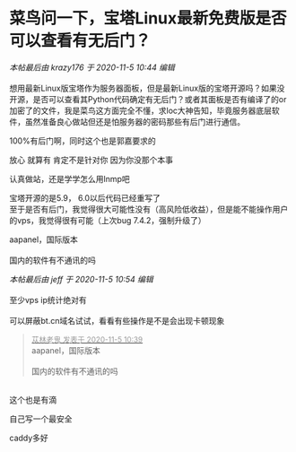 # 菜鸟问一下，宝塔Linux最新免费版是否可以查看有无后门？


<i class="pstatus"> 本帖最后由 krazy176 于 2020-11-5 10:44 编辑 </i><br />
<br />
想用最新Linux版宝塔作为服务器面板，但是最新Linux版的宝塔开源吗？如果没开源，是否可以查看其Python代码确定有无后门？或者其面板是否有编译了的or加密了的文件，我是菜鸟这方面完全不懂，求loc大神告知，毕竟服务器底层软件，虽然准备良心做站但还是怕服务器的密码那些有后门进行通信。

100%有后门啊，同时这个也是郭嘉要求的

放心 就算有 肯定不是针对你 因为你没那个本事

认真做站，还是学学怎么用lnmp吧

宝塔开源的是5.9， 6.0以后代码已经重写了<br />
至于是否有后门，我觉得很大可能性没有（高风险低收益），但是能不能操作用户的vps，我觉得很有可能（上次bug 7.4.2，强制升级了）

aapanel，国际版本<br />
<br />
国内的软件有不通讯的吗

<i class="pstatus"> 本帖最后由 jeff 于 2020-11-5 10:54 编辑 </i><br />
<br />
至少vps ip统计绝对有<br />
<br />
可以屏蔽bt.cn域名试试，看看有些操作是不是会出现卡顿现象

<div class="quote"><blockquote><font size="2"><a href="https://www.hostloc.com/forum.php?mod=redirect&amp;goto=findpost&amp;pid=9405453&amp;ptid=762684" target="_blank"><font color="#999999">苁林老鬼 发表于 2020-11-5 10:39</font></a></font><br />
aapanel，国际版本<br />
<br />
国内的软件有不通讯的吗</blockquote></div><br />
这个也是有滴

自己写一个最安全

caddy多好<img src="static/image/smiley/yct/003.gif" smilieid="50" border="0" alt="" />
